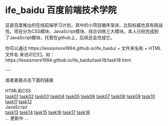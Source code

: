 # ife_baidu 百度前端技术学院 
<p>这是百度推出的在线前端学习计划，其中的小项目循序渐进，比较权威也具有挑战性。项目分为CSS模块、JavaScript模块、综合训练三大模块。本人已经完成到了JavaScript模块，托管在github上，后续还会完成它。</p>
<p>你可以通过 https://lessismore1994.github.io/ife_baidu/ + 文件夹名称 + HTML文件名 来访问它们。如：https://lessismore1994.github.io/ife_baidu/task18/task18.html</P>
---
<p>或者直接点击下面的链接</p>
HTML和CSS
<br/>
<a href="https://lessismore1994.github.io/ife_baidu/task01/task1.html">task01</a>
<a href="https://lessismore1994.github.io/ife_baidu/task02/task2.html">task02</a>
<a href="https://lessismore1994.github.io/ife_baidu/task03/task3.html">task03</a>
<a href="https://lessismore1994.github.io/ife_baidu/task04/task4.html">task04</a>
<a href="https://lessismore1994.github.io/ife_baidu/task05/task5.html">task05</a>
<a href="https://lessismore1994.github.io/ife_baidu/task06/task6.html">task06</a>
<a href="https://lessismore1994.github.io/ife_baidu/task07/task7.html">task07</a>
<a href="https://lessismore1994.github.io/ife_baidu/task08/task8.html">task08</a>
<a href="https://lessismore1994.github.io/ife_baidu/task09/task9.html">task09</a>
<a href="https://lessismore1994.github.io/ife_baidu/task10/task10.html">task10</a>
<a href="https://lessismore1994.github.io/ife_baidu/task11/flex/flex.html">task11</a>
<a href="https://lessismore1994.github.io/ife_baidu/task12/task12.html">task12</a>
<br/>
JavaScript
<br />
<a href="https://lessismore1994.github.io/ife_baidu/task13/task13.html">task13</a>
<a href="https://lessismore1994.github.io/ife_baidu/task14/task14.html">task14</a>
<a href="https://lessismore1994.github.io/ife_baidu/task15/task15.html">task15</a>
<a href="https://lessismore1994.github.io/ife_baidu/task16/task16.html">task16</a>
<a href="https://lessismore1994.github.io/ife_baidu/task17/task17.html">task17</a>
<a href="https://lessismore1994.github.io/ife_baidu/task18/task18.html">task18</a>
<br/>
... 更新中 ...
